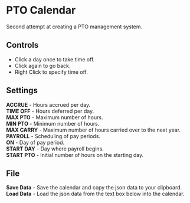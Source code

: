 # PTO Calendar
 Second attempt at creating a PTO management system.

<h2>Controls</h2>
<ul>
 <li>Click a day once to take time off.</li>
 <li>Click again to go back.</li>
 <li>Right Click to specify time off.</li>
</ul>

<h2>Settings</h2>
<b>ACCRUE</b> - Hours accrued per day.<br>
<b>TIME OFF</b> - Hours deferred per day.<br>
<b>MAX PTO</b> - Maximum number of hours.<br>
<b>MIN PTO</b> - Minimum number of hours.<br>
<b>MAX CARRY</b> - Maximum number of hours carried over to the next year.<br>
<b>PAYROLL</b> - Scheduling of pay periods.<br>
<b>ON</b> - Day of pay period.<br>
<b>START DAY</b> - Day where payroll begins.<br>
<b>START PTO</b> - Initial number of hours on the starting day.

<h2>File</h2>
<b>Save Data</b> - Save the calendar and copy the json data to your clipboard.<br>
<b>Load Data</b> - Load the json data from the text box below into the calendar.<br>
